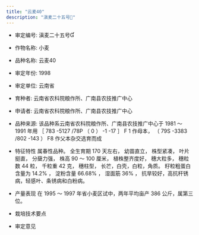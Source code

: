 ```yaml
---
title: "云麦40"
description: "滇麦二十五号"
---
```

* 审定编号:  滇麦二十五号

*  作物名称:  小麦

*  品种名称:  云麦40

*  审定年份:  1998

*  审定单位:  云南省

* 育种者:  云南省农科院粮作所、广南县农技推广中心

*  申请者:  云南省农科院粮作所、广南县农技推广中心

*  品种来源:  该品种系云南省农科院粮作所、广南县农技推广中心于 1981 ～ 1991 年用 ［ 783 -5127 /78P （ 0 ） -1 -17 ］ F 1 作母本， （ 79S -3383 /802 -143 ） F8 作父本杂交选育而成

*  特征特性
属春性品种。 全生育期 170 天左右， 幼苗直立， 株型紧凑， 叶片挺直， 分蘖力强， 株高 90 ～ 100 厘米， 植株整齐度好， 穗大粒多， 穗粒数 44 粒， 千粒重 42 克， 穗柱型， 长芒，白壳，白粒，角质。 籽粒粗蛋白含量为 14.2% ， 淀粉含量 66.68% ， 湿面筋 36% ， 抗旱较好，高抗秆锈病，轻感叶、条锈病和白粉病。

*  产量表现
在 1995 ～ 1997 年省小麦区试中，两年平均亩产 386 公斤，属第三位。

*  栽培技术要点


*  审定意见

